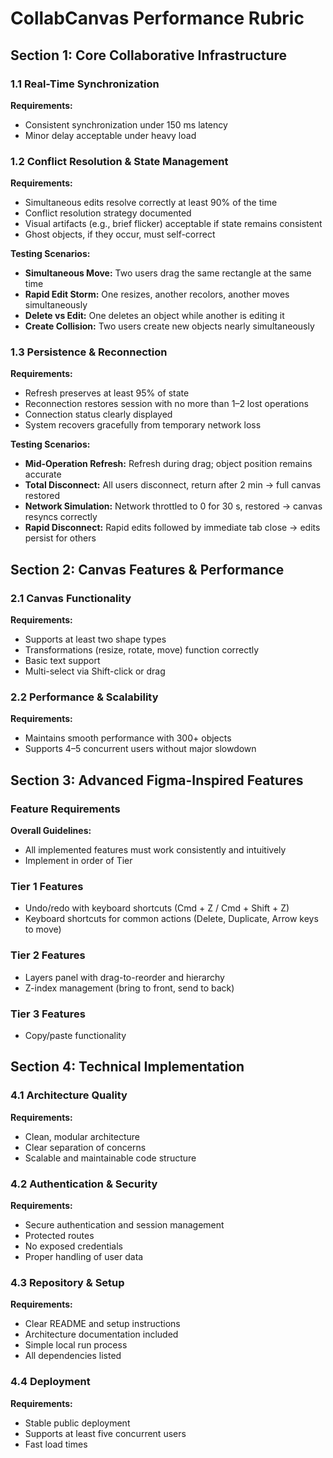 # CollabCanvas Performance Rubric

## Section 1: Core Collaborative Infrastructure

### 1.1 Real-Time Synchronization

**Requirements:**
- Consistent synchronization under 150 ms latency
- Minor delay acceptable under heavy load

### 1.2 Conflict Resolution & State Management

**Requirements:**
- Simultaneous edits resolve correctly at least 90% of the time
- Conflict resolution strategy documented
- Visual artifacts (e.g., brief flicker) acceptable if state remains consistent
- Ghost objects, if they occur, must self-correct

**Testing Scenarios:**
- **Simultaneous Move:** Two users drag the same rectangle at the same time
- **Rapid Edit Storm:** One resizes, another recolors, another moves simultaneously
- **Delete vs Edit:** One deletes an object while another is editing it
- **Create Collision:** Two users create new objects nearly simultaneously

### 1.3 Persistence & Reconnection

**Requirements:**
- Refresh preserves at least 95% of state
- Reconnection restores session with no more than 1–2 lost operations
- Connection status clearly displayed
- System recovers gracefully from temporary network loss

**Testing Scenarios:**
- **Mid-Operation Refresh:** Refresh during drag; object position remains accurate
- **Total Disconnect:** All users disconnect, return after 2 min → full canvas restored
- **Network Simulation:** Network throttled to 0 for 30 s, restored → canvas resyncs correctly
- **Rapid Disconnect:** Rapid edits followed by immediate tab close → edits persist for others

## Section 2: Canvas Features & Performance

### 2.1 Canvas Functionality

**Requirements:**
- Supports at least two shape types
- Transformations (resize, rotate, move) function correctly
- Basic text support
- Multi-select via Shift-click or drag

### 2.2 Performance & Scalability

**Requirements:**
- Maintains smooth performance with 300+ objects
- Supports 4–5 concurrent users without major slowdown

## Section 3: Advanced Figma-Inspired Features

### Feature Requirements

**Overall Guidelines:**
- All implemented features must work consistently and intuitively
- Implement in order of Tier 

### Tier 1 Features

- Undo/redo with keyboard shortcuts (Cmd + Z / Cmd + Shift + Z)
- Keyboard shortcuts for common actions (Delete, Duplicate, Arrow keys to move)

### Tier 2 Features

- Layers panel with drag-to-reorder and hierarchy
- Z-index management (bring to front, send to back)

### Tier 3 Features
- Copy/paste functionality

## Section 4: Technical Implementation

### 4.1 Architecture Quality

**Requirements:**
- Clean, modular architecture
- Clear separation of concerns
- Scalable and maintainable code structure

### 4.2 Authentication & Security

**Requirements:**
- Secure authentication and session management
- Protected routes
- No exposed credentials
- Proper handling of user data

### 4.3 Repository & Setup

**Requirements:**
- Clear README and setup instructions
- Architecture documentation included
- Simple local run process
- All dependencies listed

### 4.4 Deployment

**Requirements:**
- Stable public deployment
- Supports at least five concurrent users
- Fast load times